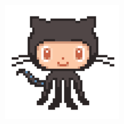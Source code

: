 <p align="right">
  <img src="https://github.com/PatrosAction/ser-images/raw/main/ZHzB933%20-%20Imgur.gif" width="300">
</p>

